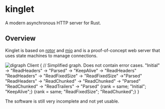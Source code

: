 kinglet
=======
A modern asynchronous HTTP server for Rust.

Overview
--------
Kinglet is based on [rotor](https://github.com/tailhook/rotor) and
[mio](https://github.com/carllerche/mio) and is a proof-of-concept web server
that uses state machines to manage connections.

![digraph Client {
    // Simplified graph. Does not contain error cases.
    "Initial" -> "ReadHeaders" -> "Parsed" -> "KeepAlive" -> "ReadHeaders"
    "ReadHeaders" -> "ReadFixedSize" -> "ReadFixedSize" ->"Parsed"
    "ReadHeaders" -> "ReadChunked" -> "ReadChunked" -> "Parsed"
    "ReadChunked" -> "ReadTrailers" -> "Parsed"
    {rank = same; "Initial"; "KeepAlive";}
    {rank = same; "ReadFixedSize"; "ReadChunked";}
}
](https://cdn.rawgit.com/pyfisch/kinglet/a84733321ef6cc9e49a16422b04732dda684d0f4/connection.svg)

The software is still very incomplete and not yet usable.
